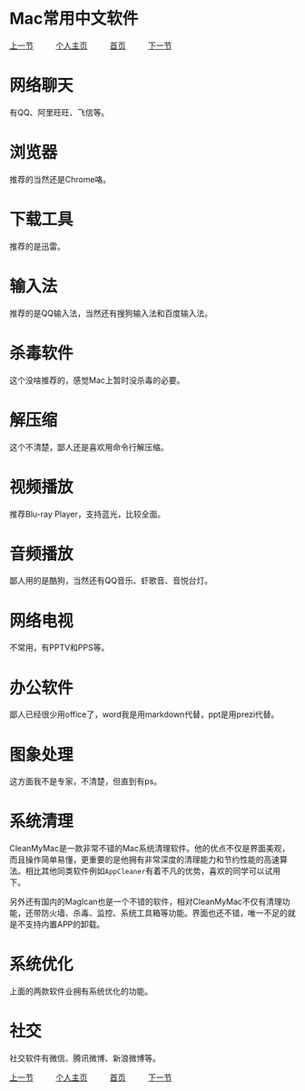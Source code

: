 Mac常用中文软件
===============

[上一节](./7.安装Meteor.md) &nbsp;&nbsp;&nbsp;&nbsp;&nbsp;&nbsp;&nbsp;&nbsp;
[个人主页](http://a272121742.github.io) &nbsp;&nbsp;&nbsp;&nbsp;&nbsp;&nbsp;&nbsp;&nbsp;
[首页](../index.md) &nbsp;&nbsp;&nbsp;&nbsp;&nbsp;&nbsp;&nbsp;&nbsp;
[下一节](./9.安装HomeBrew.md) &nbsp;&nbsp;&nbsp;&nbsp;&nbsp;&nbsp;&nbsp;&nbsp;


# 网络聊天

有QQ、阿里旺旺、飞信等。

# 浏览器

推荐的当然还是Chrome咯。

# 下载工具

推荐的是迅雷。

# 输入法

推荐的是QQ输入法，当然还有搜狗输入法和百度输入法。

# 杀毒软件

这个没啥推荐的，感觉Mac上暂时没杀毒的必要。

# 解压缩

这个不清楚，鄙人还是喜欢用命令行解压缩。

# 视频播放

推荐Blu-ray Player，支持蓝光，比较全面。

# 音频播放

鄙人用的是酷狗，当然还有QQ音乐、虾歌音、音悦台灯。

# 网络电视

不常用，有PPTV和PPS等。

# 办公软件

鄙人已经很少用office了，word我是用markdown代替，ppt是用prezi代替。

# 图象处理

这方面我不是专家，不清楚，但直到有ps。

# 系统清理

CleanMyMac是一款非常不错的Mac系统清理软件。他的优点不仅是界面美观，而且操作简单易懂，更重要的是他拥有非常深度的清理能力和节约性能的高速算法。相比其他同类软件例如`AppCleaner`有着不凡的优势，喜欢的同学可以试用下。

另外还有国内的MagIcan也是一个不错的软件，相对CleanMyMac不仅有清理功能，还带防火墙、杀毒、监控、系统工具箱等功能。界面也还不错，唯一不足的就是不支持内置APP的卸载。

# 系统优化

上面的两款软件业拥有系统优化的功能。

# 社交

社交软件有微信、腾讯微博、新浪微博等。

[上一节](./7.安装Meteor.md) &nbsp;&nbsp;&nbsp;&nbsp;&nbsp;&nbsp;&nbsp;&nbsp;
[个人主页](http://a272121742.github.io) &nbsp;&nbsp;&nbsp;&nbsp;&nbsp;&nbsp;&nbsp;&nbsp;
[首页](../index.md) &nbsp;&nbsp;&nbsp;&nbsp;&nbsp;&nbsp;&nbsp;&nbsp;
[下一节](./9.安装HomeBrew.md) &nbsp;&nbsp;&nbsp;&nbsp;&nbsp;&nbsp;&nbsp;&nbsp;
